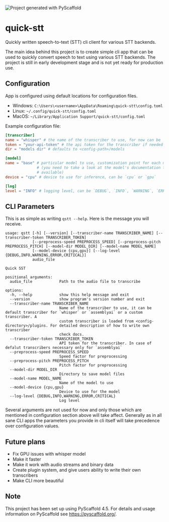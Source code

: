 ![Project generated with PyScaffold](https://img.shields.io/badge/-PyScaffold-005CA0?logo=pyscaffold)

# quick-stt

Quickly written speech-to-text (STT) cli client for various STT backends.

The main idea behind this project is to create simple cli app that can be used
to quickly convert speech to text using various STT backends. The project is
still in early development stage and is not yet ready for production use.

## Configuration

App is configured using default locations for configuration files.

- Windows: `C:\Users\<username>\AppData\Roaming\quick-stt\config.toml`
- Linux: `~/.config/quick-stt/config.toml`
- MacOS: `~/Library/Application Support/quick-stt/config.toml`

Example configuration file:

```toml
[transcriber]
name = "whisper" # the name of the transcriber to use, for now can be `whisper` or `assemblyai`
token = "your-api-token" # the api token for the transcriber if needed
dir = "models dir" # defaults to <config-path>/models

[model]
name = "base" # particular model to use, customization point for each model
              # (you need to take a look at the model's documentation to see what models are
              # available)
device = "cpu" # device to use for inference, can be `cpu` or `gpu`

[log]
level = "INFO" # logging level, can be `DEBUG`, `INFO`, `WARNING`, `ERROR`, `CRITICAL`
```

## CLI Parameters

This is as simple as writing `qstt --help`. Here is the message you will
receive.

```
usage: qstt [-h] [--version] [--transcriber-name TRANSCRIBER_NAME] [--transcriber-token TRANSCRIBER_TOKEN]
            [--preprocess-speed PREPROCESS_SPEED] [--preprocess-pitch PREPROCESS_PITCH] [--model-dir MODEL_DIR] [--model-name MODEL_NAME]
            [--model-device {cpu,gpu}] [--log-level {DEBUG,INFO,WARNING,ERROR,CRITICAL}]
            audio_file

Quick SST

positional arguments:
  audio_file            Path to the audio file to transcribe

options:
  -h, --help            show this help message and exit
  --version             show program's version number and exit
  --transcriber-name TRANSCRIBER_NAME
                        Name of the transcriber to use, it can be default transcriber for `whisper` or `assemblyai` or a custom transcriber. A
                        custom transcriber is loaded from <config-directory>/plugins. For detailed description of how to write own transcriber
                        check docs.
  --transcriber-token TRANSCRIBER_TOKEN
                        API token for the transcriber. In case of defalut transcribers necessary only for `assemblyai`
  --preprocess-speed PREPROCESS_SPEED
                        Speed factor for preprocessing
  --preprocess-pitch PREPROCESS_PITCH
                        Pitch factor for preprocessing
  --model-dir MODEL_DIR
                        Directory to save model files
  --model-name MODEL_NAME
                        Name of the model to use
  --model-device {cpu,gpu}
                        Device to use for the model
  --log-level {DEBUG,INFO,WARNING,ERROR,CRITICAL}
                        Log level
```

Several arguments are not used for now and only those which are mentioned in
configuration section above will take affect. Generally as in all sane CLI apps
the parameters you provide in cli itself will take precedence over
configuration values.

## Future plans

- Fix GPU issues with whisper model
- Make it faster
- Make it work with audio streams and binary data
- Create plugin system, and give users ability to write their own transcribers
- Make CLI more beautiful

## Note

This project has been set up using PyScaffold 4.5. For details and usage
information on PyScaffold see https://pyscaffold.org/.
